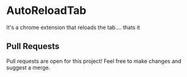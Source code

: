 # AutoReloadTab
It's a chrome extension that reloads the tab.... thats it

## Pull Requests
Pull requests are open for this project! Feel free to make changes and suggest a merge.
